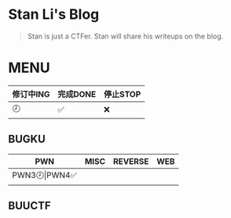 # Stan Li's Blog
> Stan is just a CTFer.
> Stan will share his writeups on the blog.

# MENU

| 修订中ING | 完成DONE | 停止STOP |
| --------- | -------- | -------- |
| 🕗         | ✅        | ❌        |

## BUGKU

| PWN          | MISC | REVERSE | WEB  |
| ------------ | ---- | ------- | ---- |
| PWN3🕗\|PWN4✅ |      |         |      |



## BUUCTF

